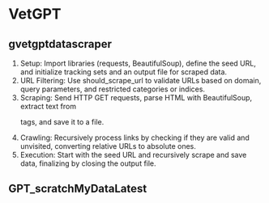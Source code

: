 # VetGPT
## gvetgptdatascraper
1) Setup: Import libraries (requests, BeautifulSoup), define the seed URL, and initialize tracking sets and an output file for scraped data.
2) URL Filtering: Use should_scrape_url to validate URLs based on domain, query parameters, and restricted categories or indices.
3) Scraping: Send HTTP GET requests, parse HTML with BeautifulSoup, extract text from <p> tags, and save it to a file.
4) Crawling: Recursively process links by checking if they are valid and unvisited, converting relative URLs to absolute ones.
5) Execution: Start with the seed URL and recursively scrape and save data, finalizing by closing the output file.
## GPT_scratchMyDataLatest
